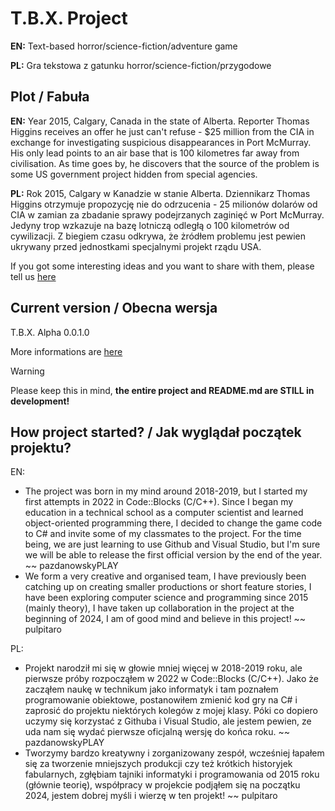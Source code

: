 # T.B.X. Project
**EN:** Text-based horror/science-fiction/adventure game

**PL:** Gra tekstowa z gatunku horror/science-fiction/przygodowe

## Plot / Fabuła
**EN:** Year 2015, Calgary, Canada in the state of Alberta. Reporter Thomas Higgins receives an offer he just can't refuse - $25 million from the CIA in exchange for investigating suspicious disappearances in Port McMurray. His only lead points to an air base that is 100 kilometres far away from civilisation. As time goes by, he discovers that the source of the problem is some US government project hidden from special agencies.

**PL:** Rok 2015, Calgary w Kanadzie w stanie Alberta. Dziennikarz Thomas Higgins otrzymuje propozycję nie do odrzucenia - 25 milionów dolarów od CIA w zamian za zbadanie sprawy podejrzanych zaginięć w Port McMurray. Jedyny trop wzkazuje na bazę lotniczą odległą o 100 kilometrów od cywilizacji. Z biegiem czasu odkrywa, że żródłem problemu jest pewien ukrywany przed jednostkami specjalnymi projekt rządu USA.

If you got some interesting ideas and you want to share with them, please tell us [here](https://github.com/pazdanowskyPLAY/project-tbx/discussions/categories/ideas)

## Current version / Obecna wersja
T.B.X. Alpha 0.0.1.0

More informations are [here](https://pazdanowskyplay.github.io/project-tbx/)

> [!WARNING]
> Please keep this in mind, **the entire project and README.md are STILL in development!**

## How project started? / Jak wyglądał początek projektu?
EN:
* The project was born in my mind around 2018-2019, but I started my first attempts in 2022 in Code::Blocks (C/C++). Since I began my education in a technical school as a computer scientist and learned object-oriented programming there, I decided to change the game code to C# and invite some of my classmates to the project. For the time being, we are just learning to use Github and Visual Studio, but I'm sure we will be able to release the first official version by the end of the year. ~~ pazdanowskyPLAY
* We form a very creative and organised team, I have previously been catching up on creating smaller productions or short feature stories, I have been exploring computer science and programming since 2015 (mainly theory), I have taken up collaboration in the project at the beginning of 2024, I am of good mind and believe in this project! ~~ pulpitaro

PL:
* Projekt narodził mi się w głowie mniej więcej w 2018-2019 roku, ale pierwsze próby rozpocząłem w 2022 w Code::Blocks (C/C++). Jako że zacząłem naukę w technikum jako informatyk i tam poznałem programowanie obiektowe, postanowiłem zmienić kod gry na C# i zaprosić do projektu niektórych kolegów z mojej klasy. Póki co dopiero uczymy się korzystać z Githuba i Visual Studio, ale jestem pewien, ze uda nam się wydać pierwsze oficjalną wersję do końca roku. ~~ pazdanowskyPLAY
* Tworzymy bardzo kreatywny i zorganizowany zespół, wcześniej łapałem się za tworzenie mniejszych produkcji czy też krótkich historyjek fabularnych, zgłębiam tajniki informatyki i programowania od 2015 roku (głównie teorię), współpracy w projekcie podjąłem się na początku 2024, jestem dobrej myśli i wierzę w ten projekt! ~~ pulpitaro
